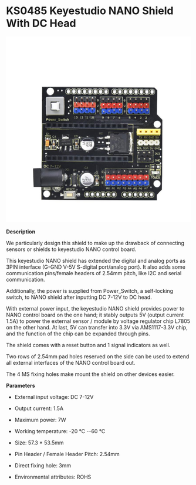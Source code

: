 # **KS0485 Keyestudio NANO Shield With DC Head** 

![ks0485-1](KS0485\media/fde756453eae66c343f1d9cfcba3b79a.jpeg)

**Description**

We particularly design this shield to make up the drawback of connecting sensors
or shields to keyestudio NANO control board.

This keyestudio NANO shield has extended the digital and analog ports as 3PIN
interface (G-GND V-5V S-digital port/analog port). It also adds some
communication pins/female headers of 2.54mm pitch, like I2C and serial
communication.

Additionally, the power is supplied from Power_Switch, a self-locking switch, to
NANO shield after inputting DC 7-12V to DC head.

With external power input, the keyestudio NANO shield provides power to NANO
control board on the one hand; it stably outputs 5V (output current 1.5A) to
power the external sensor / module by voltage regulator chip L7805 on the other
hand. At last, 5V can transfer into 3.3V via AMS1117-3.3V chip, and the function
of the chip can be expanded through pins.

The shield comes with a reset button and 1 signal indicators as well.

Two rows of 2.54mm pad holes reserved on the side can be used to extend all
external interfaces of the NANO control board out.

The 4 MS fixing holes make mount the shield on other devices easier.

**Parameters**

-   External input voltage: DC 7-12V

-   Output current: 1.5A

-   Maximum power: 7W

-   Working temperature: -20 ℃ --60 ℃

-   Size: 57.3 \* 53.5mm

-   Pin Header / Female Header Pitch: 2.54mm

-   Direct fixing hole: 3mm

-   Environmental attributes: ROHS

 

